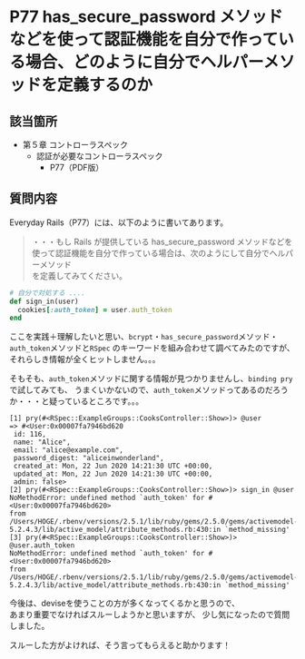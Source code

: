 # P77 has_secure_password メソッドなどを使って認証機能を自分で作っている場合、どのように自分でヘルパーメソッドを定義するのか

## 該当箇所

- 第５章 コントローラスペック
  - 認証が必要なコントローラスペック
    - P77（PDF版）

## 質問内容

Everyday Rails（P77）には、以下のように書いてあります。  

> ・・・もし Rails が提供している has_secure_password メソッドなどを
> 使って認証機能を自分で作っている場合は、次のようにして自分でヘルパーメソッド  
> を定義してみてください。

```rb
# 自分で対処する ....
def sign_in(user)
  cookies[:auth_token] = user.auth_token
end
```

ここを実践＋理解したいと思い、`bcrypt`・`has_secure_password`メソッド・`auth_token`メソッドと`RSpec`
のキーワードを組み合わせて調べてみたのですが、それらしき情報が全くヒットしません。。。

そもそも、`auth_token`メソッドに関する情報が見つかりませんし、`binding pry`で試してみても、
うまくいかないので、`auth_token`メソッドってあるのだろうか・・・と疑っているところです。。。

```
[1] pry(#<RSpec::ExampleGroups::CooksController::Show>)> @user
=> #<User:0x00007fa7946bd620
 id: 116,
 name: "Alice",
 email: "alice@example.com",
 password_digest: "aliceinwonderland",
 created_at: Mon, 22 Jun 2020 14:21:30 UTC +00:00,
 updated_at: Mon, 22 Jun 2020 14:21:30 UTC +00:00,
 admin: false>
[2] pry(#<RSpec::ExampleGroups::CooksController::Show>)> sign_in @user
NoMethodError: undefined method `auth_token' for #<User:0x00007fa7946bd620>
from /Users/HOGE/.rbenv/versions/2.5.1/lib/ruby/gems/2.5.0/gems/activemodel-5.2.4.3/lib/active_model/attribute_methods.rb:430:in `method_missing'
[3] pry(#<RSpec::ExampleGroups::CooksController::Show>)> @user.auth_token
NoMethodError: undefined method `auth_token' for #<User:0x00007fa7946bd620>
from /Users/HOGE/.rbenv/versions/2.5.1/lib/ruby/gems/2.5.0/gems/activemodel-5.2.4.3/lib/active_model/attribute_methods.rb:430:in `method_missing'
```

今後は、deviseを使うことの方が多くなってくるかと思うので、  
あまり重要でなければスルーしようかと思いますが、
少し気になったので質問しました。  

スルーした方がよければ、そう言ってもらえると助かります！
